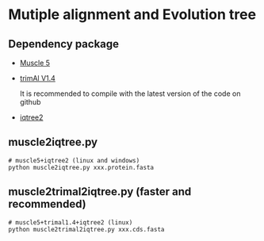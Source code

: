# Mutiple alignment and Evolution tree
## Dependency package
* [Muscle 5](https://www.drive5.com/muscle5/)
* [trimAl V1.4](http://trimal.cgenomics.org/)

  It is recommended to compile with the latest version of the code on github
* [iqtree2](https://github.com/iqtree/iqtree2)
## muscle2iqtree.py
```
# muscle5+iqtree2 (linux and windows)
python muscle2iqtree.py xxx.protein.fasta
```
## muscle2trimal2iqtree.py (faster and recommended)
```
# muscle5+trimal1.4+iqtree2 (linux)
python muscle2trimal2iqtree.py xxx.cds.fasta
```
